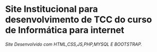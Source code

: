 # Site Institucional para desenvolvimento de TCC do curso de Informática para internet



###### Site Desenvolvido com HTML,CSS,JS,PHP,MYSQL E BOOTSTRAP. 
